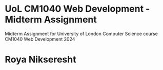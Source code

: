 # UoL CM1040 Web Development - Midterm Assignment
Midterm Assignment for University of London Computer Science course CM1040 Web Development 2024

# Roya Nikseresht
